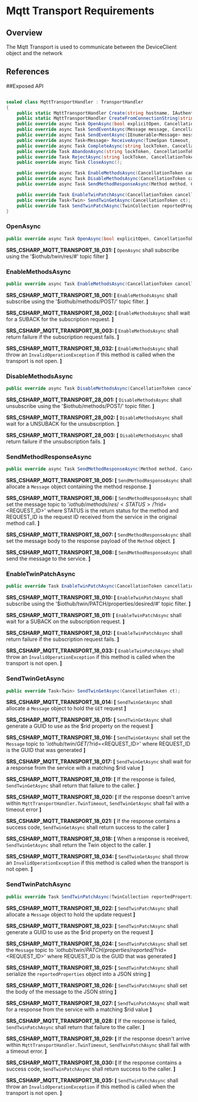 ﻿# Mqtt Transport Requirements

## Overview

The Mqtt Transport is used to communicate between the DeviceClient object and the network 

## References


##Exposed API
```csharp

sealed class MqttTransportHandler : TransportHandler
{
    public static MqttTransportHandler Create(string hostname, IAuthenticationMethod authMethod);
    public static MqttTransportHandler CreateFromConnectionString(string connectionString);
    public override async Task OpenAsync(bool explicitOpen, CancellationToken cancellationToken);
    public override async Task SendEventAsync(Message message, CancellationToken cancellationToken);
    public override async Task SendEventAsync(IEnumerable<Message> messages, CancellationToken cancellationToken);
    public override async Task<Message> ReceiveAsync(TimeSpan timeout, CancellationToken cancellationToken);
    public override async Task CompleteAsync(string lockToken, CancellationToken cancellationToken);
    public override Task AbandonAsync(string lockToken, CancellationToken cancellationToken);
    public override Task RejectAsync(string lockToken, CancellationToken cancellationToken);
    public override async Task CloseAsync();

    public override async Task EnableMethodsAsync(CancellationToken cancellationToken);
    public override async Task DisableMethodsAsync(CancellationToken cancellationToken)
    public override async Task SendMethodResponseAsync(Method method, CancellationToken ct);

    public override Task EnableTwinPatchAsync(CancellationToken cancellationToken);
    public override Task<Twin> SendTwinGetAsync(CancellationToken ct);
    public override Task SendTwinPatchAsync(TwinCollection reportedProperties, CancellationToken ct);
}

```

### OpenAsync
```csharp
public override async Task OpenAsync(bool explicitOpen, CancellationToken cancellationToken);
```
**SRS_CSHARP_MQTT_TRANSPORT_18_031: [** `OpenAsync` shall subscribe using the '$iothub/twin/res/#' topic filter **]**

### EnableMethodsAsync
```csharp
public override async Task EnableMethodsAsync(CancellationToken cancellationToken);
```

**SRS_CSHARP_MQTT_TRANSPORT_18_001: [** `EnableMethodsAsync` shall subscribe using the '$iothub/methods/POST/' topic filter. **]**

**SRS_CSHARP_MQTT_TRANSPORT_18_002: [** `EnableMethodsAsync` shall wait for a SUBACK for the subscription request. **]**

**SRS_CSHARP_MQTT_TRANSPORT_18_003: [** `EnableMethodsAsync` shall return failure if the subscription request fails. **]**

**SRS_CSHARP_MQTT_TRANSPORT_18_032: [** `EnableMethodsAsync` shall throw an `InvalidOperationException` if this method is called when the transport is not open. **]**

### DisableMethodsAsync
```csharp
public override async Task DisableMethodsAsync(CancellationToken cancellationToken);
```

**SRS_CSHARP_MQTT_TRANSPORT_28_001: [** `DisableMethodsAsync` shall unsubscribe using the '$iothub/methods/POST/' topic filter. **]**

**SRS_CSHARP_MQTT_TRANSPORT_28_002: [** `DisableMethodsAsync` shall wait for a UNSUBACK for the unsubscription. **]**

**SRS_CSHARP_MQTT_TRANSPORT_28_003: [** `DisableMethodsAsync` shall return failure if the unsubscription fails. **]**

### SendMethodResponseAsync
```csharp
public override async Task SendMethodResponseAsync(Method method, CancellationToken ct);
```

**SRS_CSHARP_MQTT_TRANSPORT_18_005: [** `SendMethodResponseAsync` shall allocate a `Message` object containing the method response. **]**

**SRS_CSHARP_MQTT_TRANSPORT_18_006: [** `SendMethodResponseAsync` shall set the message topic to '$iothub/methods/res/<STATUS>/?$rid=<REQUEST_ID>' where STATUS is the return status for the method and REQUEST_ID is the request ID received from the service in the original method call. **]**

**SRS_CSHARP_MQTT_TRANSPORT_18_007: [** `SendMethodResponseAsync` shall set the message body to the response payload of the `Method` object. **]**

**SRS_CSHARP_MQTT_TRANSPORT_18_008: [** `SendMethodResponseAsync` shall send the message to the service. **]**


### EnableTwinPatchAsync
```csharp
public override Task EnableTwinPatchAsync(CancellationToken cancellationToken);
```

**SRS_CSHARP_MQTT_TRANSPORT_18_010: [** `EnableTwinPatchAsync` shall subscribe using the '$iothub/twin/PATCH/properties/desired/#' topic filter. **]**

**SRS_CSHARP_MQTT_TRANSPORT_18_011: [** `EnableTwinPatchAsync` shall wait for a SUBACK on the subscription request. **]**

**SRS_CSHARP_MQTT_TRANSPORT_18_012: [** `EnableTwinPatchAsync` shall return failure if the subscription request fails. **]**

**SRS_CSHARP_MQTT_TRANSPORT_18_033: [** `EnableTwinPatchAsync` shall throw an `InvalidOperationException` if this method is called when the transport is not open. **]**

### SendTwinGetAsync
```csharp
public override Task<Twin> SendTwinGetAsync(CancellationToken ct);
```

**SRS_CSHARP_MQTT_TRANSPORT_18_014: [** `SendTwinGetAsync` shall allocate a `Message` object to hold the `GET` request **]**

**SRS_CSHARP_MQTT_TRANSPORT_18_015: [** `SendTwinGetAsync` shall generate a GUID to use as the $rid property on the request **]**

**SRS_CSHARP_MQTT_TRANSPORT_18_016: [** `SendTwinGetAsync` shall set the `Message` topic to '$iothub/twin/GET/?$rid=<REQUEST_ID>' where REQUEST_ID is the GUID that was generated **]**

**SRS_CSHARP_MQTT_TRANSPORT_18_017: [** `SendTwinGetAsync` shall wait for a response from the service with a matching $rid value **]**

**SRS_CSHARP_MQTT_TRANSPORT_18_019: [** If the response is failed, `SendTwinGetAsync` shall return that failure to the caller. **]**

**SRS_CSHARP_MQTT_TRANSPORT_18_020: [** If the response doesn't arrive within `MqttTransportHandler.TwinTimeout`, `SendTwinGetAsync` shall fail with a timeout error **]**

**SRS_CSHARP_MQTT_TRANSPORT_18_021: [** If the response contains a success code, `SendTwinGetAsync` shall return success to the caller **]** 

**SRS_CSHARP_MQTT_TRANSPORT_18_018: [** When a response is received, `SendTwinGetAsync` shall return the Twin object to the caller. **]**

**SRS_CSHARP_MQTT_TRANSPORT_18_034: [** `SendTwinGetAsync` shall throw an `InvalidOperationException` if this method is called when the transport is not open. **]**

### SendTwinPatchAsync
```csharp
public override Task SendTwinPatchAsync(TwinCollection reportedProperties, CancellationToken ct);
```

**SRS_CSHARP_MQTT_TRANSPORT_18_022: [** `SendTwinPatchAsync` shall allocate a `Message` object to hold the update request **]**

**SRS_CSHARP_MQTT_TRANSPORT_18_023: [** `SendTwinPatchAsync` shall generate a GUID to use as the $rid property on the request **]**

**SRS_CSHARP_MQTT_TRANSPORT_18_024: [** `SendTwinPatchAsync` shall set the `Message` topic to '$iothub/twin/PATCH/properties/reported/?$rid=<REQUEST_ID>' where REQUEST_ID is the GUID that was generated **]**

**SRS_CSHARP_MQTT_TRANSPORT_18_025: [** `SendTwinPatchAsync` shall serialize the `reportedProperties` object into a JSON string **]**

**SRS_CSHARP_MQTT_TRANSPORT_18_026: [** `SendTwinPatchAsync` shall set the body of the message to the JSON string **]**

**SRS_CSHARP_MQTT_TRANSPORT_18_027: [** `SendTwinPatchAsync` shall wait for a response from the service with a matching $rid value **]**

**SRS_CSHARP_MQTT_TRANSPORT_18_028: [** If the response is failed, `SendTwinPatchAsync` shall return that failure to the caller. **]**

**SRS_CSHARP_MQTT_TRANSPORT_18_029: [** If the response doesn't arrive within `MqttTransportHandler.TwinTimeout`, `SendTwinPatchAsync` shall fail with a timeout error. **]** 

**SRS_CSHARP_MQTT_TRANSPORT_18_030: [** If the response contains a success code, `SendTwinPatchAsync` shall return success to the caller. **]**

**SRS_CSHARP_MQTT_TRANSPORT_18_035: [** `SendTwinPatchAsync` shall throw an `InvalidOperationException` if this method is called when the transport is not open. **]**
